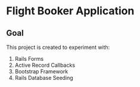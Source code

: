 # Flight Booker Application

## Goal
This project is created to experiment with:
1. Rails Forms
2. Active Record Callbacks
3. Bootstrap Framework
4. Rails Database Seeding